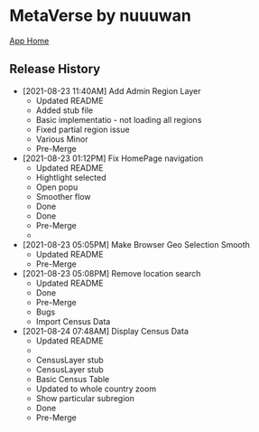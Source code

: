 # MetaVerse by nuuuwan

[App Home](https://nuuuwan.github.io/metaverse)


## Release History
* [2021-08-23 11:40AM] Add Admin Region Layer
  * Updated README
  * Added stub file
  * Basic implementatio  - not loading all regions
  * Fixed partial region issue
  * Various Minor
  * Pre-Merge
* [2021-08-23 01:12PM] Fix HomePage navigation
  * Updated README
  * Hightlight selected
  * Open popu
  * Smoother flow
  * Done
  * Done
  * Pre-Merge
  * 
* [2021-08-23 05:05PM] Make Browser Geo Selection Smooth
  * Updated README
  * Pre-Merge
* [2021-08-23 05:08PM] Remove location search
  * Updated README
  * Done
  * Pre-Merge
  * Bugs
  * Import Census Data
* [2021-08-24 07:48AM] Display Census Data
  * Updated README
  * 
  * CensusLayer stub
  * CensusLayer stub
  * Basic Census Table
  * Updated to whole country zoom
  * Show particular subregion
  * Done
  * Pre-Merge

